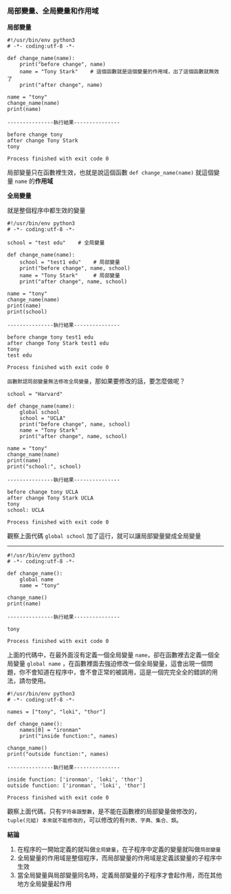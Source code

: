 ### 局部變量、全局變量和作用域

**局部變量**

```
#!/usr/bin/env python3
# -*- coding:utf-8 -*-

def change_name(name):
    print("before change", name)
    name = "Tony Stark"    # 這個函數就是這個變量的作用域，出了這個函數就無效了
    print("after change", name)

name = "tony"
change_name(name)
print(name)

---------------執行結果---------------

before change tony
after change Tony Stark
tony

Process finished with exit code 0
```

局部變量只在函數裡生效，也就是說這個函數 `def change_name(name)` 就這個變量 `name` 的**作用域**

**全局變量**

就是整個程序中都生效的變量

```
#!/usr/bin/env python3
# -*- coding:utf-8 -*-

school = "test edu"    # 全局變量

def change_name(name):
    school = "test1 edu"    # 局部變量
    print("before change", name, school)
    name = "Tony Stark"     # 局部變量
    print("after change", name, school)

name = "tony"
change_name(name)
print(name)
print(school)

---------------執行結果---------------

before change tony test1 edu
after change Tony Stark test1 edu
tony
test edu

Process finished with exit code 0
```

`函數默認局部變量無法修改全局變量`，那如果要修改的話，要怎麼做呢？

```
school = "Harvard"

def change_name(name):
    global school
    school = "UCLA"
    print("before change", name, school)
    name = "Tony Stark"
    print("after change", name, school)

name = "tony"
change_name(name)
print(name)
print("school:", school)

---------------執行結果---------------

before change tony UCLA
after change Tony Stark UCLA
tony
school: UCLA

Process finished with exit code 0
```

觀察上面代碼 `global school` 加了這行，就可以讓局部變量變成全局變量

---

```
#!/usr/bin/env python3
# -*- coding:utf-8 -*-

def change_name():
    global name
    name = "tony"

change_name()
print(name)

---------------執行結果---------------

tony

Process finished with exit code 0
```

上面的代碼中，在最外面沒有定義一個全局變量 `name`，卻在函數裡去定義一個全局變量 `global name` ，在函數裡面去強迫修改一個全局變量，這會出現一個問題，你不會知道在程序中，會不會正常的被調用，這是一個完完全全的錯誤的用法，請勿使用。


```
#!/usr/bin/env python3
# -*- coding:utf-8 -*-

names = ["tony", "loki", "thor"]

def change_name():
    names[0] = "ironman"
    print("inside function:", names)

change_name()
print("outside function:", names)

---------------執行結果---------------

inside function: ['ironman', 'loki', 'thor']
outside function: ['ironman', 'loki', 'thor']

Process finished with exit code 0
```
觀察上面代碼，只有`字符串跟整數`，是不能在函數裡的局部變量做修改的， `tuple(元組) 本來就不能修改的`，可以修改的有`列表、字典、集合、類`。

**結論**

1. 在程序的一開始定義的就叫做`全局變量`，在子程序中定義的變量就叫做`局部變量`
2. 全局變量的作用域是整個程序，而局部變量的作用域是定義該變量的子程序中生效
3. 當全局變量與局部變量同名時，定義局部變量的子程序才會起作用，而在其他地方全局變量起作用

